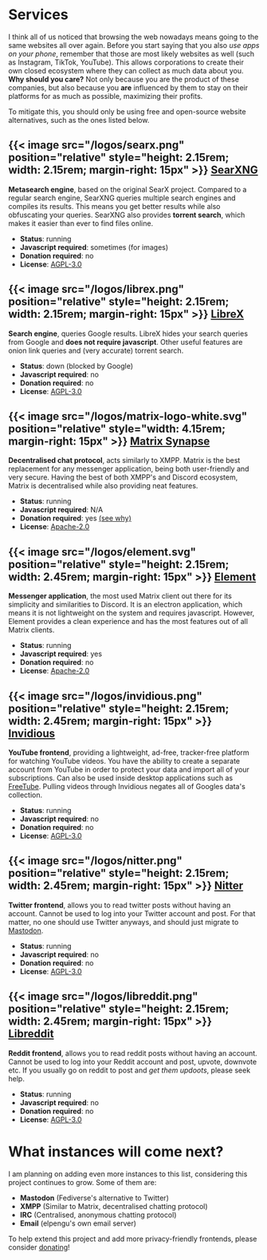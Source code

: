 # Services

I think all of us noticed that browsing the web nowadays means going to the same websites all over again. Before you
start saying that you also *use apps on your phone*, remember that those are most likely websites as well (such as
Instagram, TikTok, YouTube). This allows corporations to create their own closed ecosystem where they can collect as
much data about you. **Why should you care?** Not only because you are the product of these companies, but also because
you **are** influenced by them to stay on their platforms for as much as possible, maximizing their profits.

To mitigate this, you should only be using free and open-source website alternatives, such as the ones listed below.

## {{< image src="/logos/searx.png" position="relative" style="height: 2.15rem; width: 2.15rem; margin-right: 15px" >}} [SearXNG](https://searx.elpengu.com)

**Metasearch engine**, based on the original SearX project. Compared to a regular search engine, SearXNG queries
multiple
search engines and compiles its results. This means you get better results while also obfuscating your queries. SearXNG
also provides **torrent search**, which makes it easier than ever to find files online.

* **Status**: running
* **Javascript required**: sometimes (for images)
* **Donation required**: no
* **License**: [AGPL-3.0](https://github.com/searxng/searxng)

## {{< image src="/logos/librex.png" position="relative" style="height: 2.15rem; width: 2.15rem; margin-right: 15px" >}} [LibreX](https://librex.beparanoid.de)

**Search engine**, queries Google results. LibreX hides your search queries from Google and **does not require
javascript**. Other useful features are onion link queries and (very accurate) torrent search.

* **Status**: down (blocked by Google)
* **Javascript required**: no
* **Donation required**: no
* **License**: [AGPL-3.0](https://github.com/hnhx/librex)

## {{< image src="/logos/matrix-logo-white.svg" position="relative" style="width: 4.15rem; margin-right: 15px" >}} [Matrix Synapse](https://matrix.elpengu.com)

**Decentralised chat protocol**, acts similarly to XMPP. Matrix is the best replacement for any messenger application,
being both user-friendly and very secure. Having the best of both XMPP's and Discord ecosystem, Matrix is decentralised
while also providing neat features.

* **Status**: running
* **Javascript required**: N/A
* **Donation required**: yes [(see why)](https://elpengu.com/donate)
* **License**: [Apache-2.0](https://github.com/matrix-org/synapse)

## {{< image src="/logos/element.svg" position="relative" style="height: 2.15rem; width: 2.45rem; margin-right: 15px" >}} [Element](https://element.elpengu.com)

**Messenger application**, the most used Matrix client out there for its simplicity and similarities to Discord. It is
an electron application, which means it is not lightweight on the system and requires javascript. However, Element
provides a clean experience and has the most features out of all Matrix clients.

* **Status**: running
* **Javascript required**: yes
* **Donation required**: no
* **License**: [Apache-2.0](https://github.com/vector-im/element-web)

## {{< image src="/logos/invidious.png" position="relative" style="height: 2.15rem; width: 2.45rem; margin-right: 15px" >}} [Invidious](https://yt.elpengu.com)

**YouTube frontend**, providing a lightweight, ad-free, tracker-free platform for watching YouTube videos. You have the
ability to create a separate account from YouTube in order to protect your data and import all of your subscriptions.
Can also be used inside desktop applications such as [FreeTube](https://github.com/FreeTubeApp/FreeTube). Pulling videos
through Invidious negates all of Googles data's collection.

* **Status**: running
* **Javascript required**: no
* **Donation required**: no
* **License**: [AGPL-3.0](https://github.com/iv-org/invidious)

## {{< image src="/logos/nitter.png" position="relative" style="height: 2.15rem; width: 2.45rem; margin-right: 15px" >}} [Nitter](https://twitter.elpengu.com)

**Twitter frontend**, allows you to read twitter posts without having an account. Cannot be used to log into your
Twitter account and post. For that matter, no one should use Twitter anyways, and should just migrate
to [Mastodon](https://mastodon.social).

* **Status**: running
* **Javascript required**: no
* **Donation required**: no
* **License**: [AGPL-3.0](https://github.com/zedeus/nitter)

## {{< image src="/logos/libreddit.png" position="relative" style="height: 2.15rem; width: 2.45rem; margin-right: 15px" >}} [Libreddit](https://reddit.elpengu.com)

**Reddit frontend**, allows you to read reddit posts without having an account. Cannot be used to log into your
Reddit account and post, upvote, downvote etc. If you usually go on reddit to post and *get them updoots*, please seek
help.

* **Status**: running
* **Javascript required**: no
* **Donation required**: no
* **License**: [AGPL-3.0](https://github.com/libreddit/libreddit)

# What instances will come next?

I am planning on adding even more instances to this list, considering this project continues to grow. Some of them are:

* **Mastodon** (Fediverse's alternative to Twitter)
* **XMPP** (Similar to Matrix, decentralised chatting protocol)
* **IRC** (Centralised, anonymous chatting protocol)
* **Email** (elpengu's own email server)

To help extend this project and add more privacy-friendly frontends, please
consider [donating](https://elpengu.com/donate)!